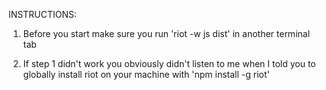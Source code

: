 INSTRUCTIONS:

1) Before you start make sure you run 'riot -w js dist' in another terminal tab

2) If step 1 didn't work you obviously didn't listen to me when I told you to globally install riot on your machine with 'npm install -g riot'
